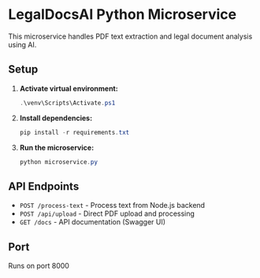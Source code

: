 # LegalDocsAI Python Microservice

This microservice handles PDF text extraction and legal document analysis using AI.

## Setup

1. **Activate virtual environment:**
   ```powershell
   .\venv\Scripts\Activate.ps1
   ```

2. **Install dependencies:**
   ```powershell
   pip install -r requirements.txt
   ```

3. **Run the microservice:**
   ```powershell
   python microservice.py
   ```

## API Endpoints

- `POST /process-text` - Process text from Node.js backend
- `POST /api/upload` - Direct PDF upload and processing
- `GET /docs` - API documentation (Swagger UI)

## Port
Runs on port 8000
